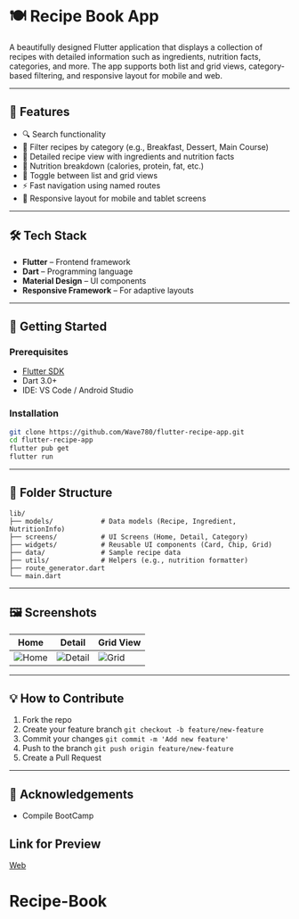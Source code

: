 
# 🍽️ Recipe Book App

A beautifully designed Flutter application that displays a collection of recipes with detailed information such as ingredients, nutrition facts, categories, and more. The app supports both list and grid views, category-based filtering, and responsive layout for mobile and web.

---

## 📱 Features

- 🔍 Search functionality
- 📂 Filter recipes by category (e.g., Breakfast, Dessert, Main Course)
- 📑 Detailed recipe view with ingredients and nutrition facts
- 🧮 Nutrition breakdown (calories, protein, fat, etc.)
- 🎨 Toggle between list and grid views
- ⚡ Fast navigation using named routes
- 📱 Responsive layout for mobile and tablet screens

---

## 🛠️ Tech Stack

- **Flutter** – Frontend framework
- **Dart** – Programming language
- **Material Design** – UI components
- **Responsive Framework** – For adaptive layouts

---

## 🚀 Getting Started

### Prerequisites

- [Flutter SDK](https://flutter.dev/docs/get-started/install)
- Dart 3.0+
- IDE: VS Code / Android Studio

### Installation

```bash
git clone https://github.com/Wave780/flutter-recipe-app.git
cd flutter-recipe-app
flutter pub get
flutter run
```

---

## 🧩 Folder Structure

```
lib/
├── models/            # Data models (Recipe, Ingredient, NutritionInfo)
├── screens/           # UI Screens (Home, Detail, Category)
├── widgets/           # Reusable UI components (Card, Chip, Grid)
├── data/              # Sample recipe data
├── utils/             # Helpers (e.g., nutrition formatter)
├── route_generator.dart
└── main.dart
```

---

## 🖼️ Screenshots

<!-- Add screenshots here -->
| Home | Detail | Grid View |
|------|--------|-----------|
| ![Home](screenshots/home.png) | ![Detail](screenshots/detail.png) | ![Grid](screenshots/grid.png) |

---

## 💡 How to Contribute

1. Fork the repo
2. Create your feature branch `git checkout -b feature/new-feature`
3. Commit your changes `git commit -m 'Add new feature'`
4. Push to the branch `git push origin feature/new-feature`
5. Create a Pull Request


---

## 🙌 Acknowledgements

- Compile BootCamp 

## Link for Preview
[Web](https://recipe-book.globeapp.dev) 

# Recipe-Book
